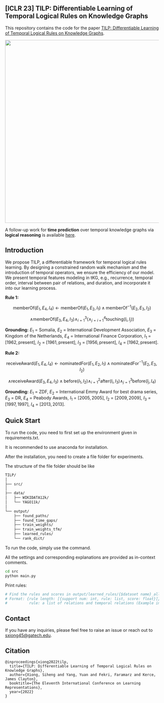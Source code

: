 ## [ICLR 23] TILP: Differentiable Learning of Temporal Logical Rules on Knowledge Graphs
This repository contains the code for the paper [TILP: Differentiable Learning of Temporal Logical Rules on Knowledge Graphs](https://openreview.net/pdf?id=_X12NmQKvX).

<p align="center">
  <img src='https://github.com/xiongsiheng/TILP/blob/main/misc/Task.png' width=600>
</p>

A follow-up work for **time prediction** over temporal knowledge graphs via **logical reasoning** is available [here](https://github.com/xiongsiheng/TEILP).

## Introduction
We propose TILP, a differentiable framework for temporal logical rules learning. By designing a constrained random walk mechanism and the introduction of temporal operators, we ensure the efficiency of our model. We present temporal features modeling in tKG, e.g., recurrence, temporal order, interval between pair of relations, and duration, and incorporate it into our learning process.

**Rule 1:**

$$
\text{memberOf}\left(E_1,E_4,I_4\right) \leftarrow \text{memberOf}\left(E_1,E_2,I_1\right) \wedge \text{memberOf}^{-1}\left(E_2,E_3,I_2\right) 
$$

$$
\wedge \text{memberOf}\left(E_3,E_4, I_3\right)\wedge^3_{i=1}(\wedge^4_{j=i+1} \text{touching}(I_i,I_j))
$$

**Grounding:** $E_1$ = Somalia, $E_2$ = International Development Association, $E_3$ = Kingdom of the Netherlands, $E_4$ = International Finance Corporation, $I_1$ = $[1962, \text{present}]$, $I_2$ = $[1961, \text{present}]$, $I_3$ = $[1956, \text{present}]$, $I_4$ = $[1962, \text{present}]$.

**Rule 2:**

$$
\text{receiveAward}\left(E_1,E_4,I_4\right) \leftarrow \text{nominatedFor}\left(E_1, E_2, I_1\right) \wedge \text{nominatedFor}^{-1}\left(E_2,E_3,I_2\right) 
$$

$$
\wedge \text{receiveAward}\left(E_3,E_4,I_3\right)\wedge \text{before}(I_1,I_2)\wedge^2_{i=1} \text{after}(I_i,I_3) \wedge^3_{j=1} \text{before}(I_j,I_4)
$$

**Grounding:** $E_1$ = ZDF, $E_2$ = International Emmy Award for best drama series, $E_3$ = DR, $E_4$ = Peabody Awards, $I_1$ = $[2005, 2005]$, $I_2$ = $[2009, 2009]$, $I_3$ = $[1997, 1997]$, $I_4$ = $[2013, 2013]$.



## Quick Start
To run the code, you need to first set up the environment given in requirements.txt.

It is recommended to use anaconda for installation.

After the installation, you need to create a file folder for experiments. 

The structure of the file folder should be like
```sh
TILP/
│
├── src/
│
├── data/
│   ├── WIKIDATA12k/
│   └── YAGO11k/
│
└── output/
    ├── found_paths/
    ├── found_time_gaps/
    ├── train_weights/
    ├── train_weights_tfm/
    ├── learned_rules/
    └── rank_dict/
```

To run the code, simply use the command. 

All the settings and corresponding explanations are provided as in-context comments.
```sh
cd src
python main.py
```

Print rules:
```sh
# Find the rules and scores in output/learned_rules/{$dataset name}_all_rules_{$query relation}.json.
# Format: {rule length: [{support num: int, rule: list, score: float}]}
#          rule: a list of relations and temporal relations (Example in YAGO: query relation 0, rule length: 3, rule: [1, 16, 0, 1, 1, -1, 0, 1, 1]; Translation: wasBornIn(x, y, I_q) <- worksAt(x, e1, I_1) and graduatedFrom^{-1}(e1, e2, I_2) and wasBornIn(e2, y, I_3) and after(I_q, I_1) and after(I_q, I_2) and before(I_q, I_3) and touching(I_1, I_2) and after(I_1, I_3) and after(I_2, I_3))
```

## Contact
If you have any inquiries, please feel free to raise an issue or reach out to sxiong45@gatech.edu.

## Citation
```
@inproceedings{xiong2022tilp,
  title={TILP: Differentiable Learning of Temporal Logical Rules on Knowledge Graphs},
  author={Xiong, Siheng and Yang, Yuan and Fekri, Faramarz and Kerce, James Clayton},
  booktitle={The Eleventh International Conference on Learning Representations},
  year={2022}
}
```
